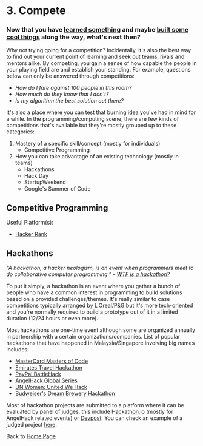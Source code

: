 # 3. Compete

### Now that you have [learned something](  ) and maybe [built some cool things](  ) along the way, what's next then?

Why not trying going for a competition? Incidentally, it's also the best way to find out your current point of learning and seek out teams, rivals and mentors alike. By competing, you gain a sense of how capable the people in your playing field are and establish your standing. For example, questions below can only be answered through competitions:

- *How do I fare against 100 people in this room?*
- *How much do they know that I don't?*
- *Is my algorithm the best solution out there?*

It's also a place where you can test that burning idea you've had in mind for a while. In the programming/computing scene, there are few kinds of competitions that's available but they're mostly grouped up to these categories:

1. Mastery of a specific skill/concept (mostly for individuals)
	- Competitive Programming
2. How you can take advantage of an existing technology (mostly in teams)
	- Hackathons
	- Hack Day
	- StartupWeekend
	- Google's Summer of Code

## Competitive Programming

Useful Platform(s):

- [Hacker Rank](https://www.hackerrank.com/)

## Hackathons

*“A hackathon, a hacker neologism, is an event when programmers meet to do collaborative computer programming.” - [WTF is a hackathon?](https://medium.com/hackathons-anonymous/wtf-is-a-hackathon-92668579601#.tgzs6u12g)*

To put it simply, a hackathon is an event where you gather a bunch of people who have a common interest in programming to build solutions based on a provided challenges/themes. It's really similar to case competitions typically arranged by L'Oreal/P&G but it's more tech-oriented and you're normally required to build a prototype out of it in a limited duration (12/24 hours or even more).

Most hackathons are one-time event although some are organized annually in partnership with a certain organizations/companies. List of popular hackathons that have happened in Malaysia/Singapore involving big names includes:

- [MasterCard Masters of Code](http://mastersofcode.com)
- [Emirates Travel Hackathon](http://www.emirateshackathon.com/)
- [PayPal BattleHack](https://2015.battlehack.org/)
- [AngelHack Global Series](http://angelh.wpengine.com/previous-hackathons/)
- [UN Women: United We Hack](http://unitedwehack.com/)
- [Budweiser's Dream Brewery Hackathon](http://singapore.impacthub.net/dream-brewery-hackathon)

Most of hackathon projects are submitted to a platform where it can be evaluated by panel of judges, this include [Hackathon.io](http://hackathon.io) (mostly for AngelHack related events) or [Devpost](http://devpost.com/). You can check an example of a judged project [here](http://www.hackathon.io/moneyremaid).

Back to [Home Page](../README.md)
